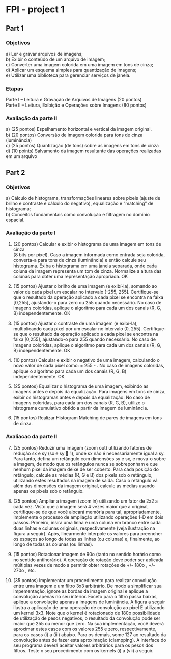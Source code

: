 # FPI - project 1

## Part 1
### Objetivos

a) Ler e gravar arquivos de imagens;<br/>
b) Exibir o conteúdo de um arquivo de imagem;<br/>
c) Converter uma imagem colorida em uma imagem em tons de cinza;<br/>
d) Aplicar um esquema simples para quantização de imagens;<br/>
e) Utilizar uma biblioteca para gerenciar serviços de janela.<br/>

### Etapas

Parte I – Leitura e Gravação de Arquivos de Imagens (20 pontos)<br/>
Parte II – Leitura, Exibição e Operações sobre Imagens (80 pontos)

### Avaliação da parte II

a) (25 pontos) Espelhamento horizontal e vertical da imagem original.<br/>
b) (20 pontos) Conversão de imagem colorida para tons de cinza (luminância)<br/>
c) (25 pontos) Quantização (de tons) sobre as imagens em tons de cinza<br/>
d) (10 points) Salvamento da imagem resultante das operações realizadas em um arquivo<br/>


## Part 2
### Objetivos

a) Cálculo de histograma, transformações lineares sobre pixels (ajuste de brilho e
contraste e cálculo do negativo), equalização e “matching” de histograma;<br/>
b) Conceitos fundamentais como convolução e filtragem no domínio espacial. 

### Avaliação da parte I

1) (20 pontos) Calcular e exibir o histograma de uma imagem em tons de cinza<br/> 
    (8 bits por pixel). Caso a imagem informada como entrada seja colorida, converta-a para tons de cinza
    (luminância) e então calcule seu histograma. Exiba o histograma em uma janela separada,
    onde cada coluna da imagem representa um tom de cinza. Normalize a altura das colunas
    para obter uma representação apropriada. OK

2) (15 pontos) Ajustar o brilho de uma imagem (e exibí-la), somando ao valor de cada pixel
    um escalar no intervalo [-255, 255]. Certifique-se que o resultado da operação aplicado a
    cada pixel se encontra na faixa [0,255], ajustando-o para zero ou 255 quando necessário. No
    caso de imagens coloridas, aplique o algoritmo para cada um dos canais (R, G, B)
    independentemente. OK

3) (15 pontos) Ajustar o contraste de uma imagem (e exibí-la), multiplicando cada pixel por
    um escalar no intervalo (0, 255]. Certifique-se que o resultado da operação aplicado a cada
    pixel se encontra na faixa [0,255], ajustando-o para 255 quando necessário. No caso de
    imagens coloridas, aplique o algoritmo para cada um dos canais (R, G, B)
    independentemente. OK

4) (10 pontos) Calcular e exibir o negativo de uma imagem, calculando o novo valor de cada
    pixel como: <novo valor> = 255 - <antigo valor>. No caso de imagens coloridas, aplique o
    algoritmo para cada um dos canais (R, G, B) independentemente. OK

5) (25 pontos) Equalizar o histograma de uma imagem, exibindo as imagens antes e depois
    da equalização. Para imagens em tons de cinza, exibir os histogramas antes e depois da
    equalização. No caso de imagens coloridas, para cada um dos canais (R, G, B), utilize o
    histograma cumulativo obtido a partir da imagem de luminância. 

6) (15 pontos) Realizar Histogram Matching de pares de imagens em tons de cinza. 


### Avaliacao da parte II

7) (25 pontos) Reduzir uma imagem (zoom out) utilizando fatores de redução sx e sy (sx e sy
     1), onde sx não é necessariamente igual a sy. Para tanto, defina um retângulo com
    dimensões sy e sx, e mova-o sobre a imagem, de modo que os retângulos nunca se
    sobreponham e que nenhum pixel da imagem deixe de ser coberto. Para cada posição do
    retângulo, calcule as médias (R, G e B) dos pixels sob o retângulo, utilizando estes resultados
    na imagem de saída. Caso o retângulo vá além das dimensões da imagem original, calcule as
    médias usando apenas os pixels sob o retângulo.

8) (25 pontos) Ampliar a imagem (zoom in) utilizando um fator de 2x2 a cada vez. Visto que
    a imagem será 4 vezes maior que a original, certifique-se de que você alocará memória para
    tal, apropriadamente. Implemente o processo de ampliação utilizando operações 1-D em dois
    passos. Primeiro, insira uma linha e uma coluna em branco entre cada duas linhas e colunas
    originais, respectivamente (veja ilustração na figura a seguir). Após, linearmente interpole os
    valores para preencher os espaços ao longo de todas as linhas (ou colunas) e, finalmente, ao
    longo de todas as colunas (ou linhas).

9) (15 pontos) Rotacionar imagem de 90o
    (tanto no sentido horário como no sentido antihorário). A operação de rotação deve poder ser aplicada múltiplas vezes de modo a permitir
    obter rotações de +/- 180o
    , +/- 270o
    , etc.
    
10) (35 pontos) Implementar um procedimento para realizar convolução entre uma imagem
    e um filtro 3x3 arbitrário. De modo a simplificar sua impementação, ignore as bordas da
    imagem original e aplique a convolução apenas no seu interior. Exceto para o filtro passa
    baixas, aplique a convolução apenas a imagens de luminância. A figura a seguir ilustra a
    aplicação de uma operação de convolução ao pixel E utilizando um kernel 3x3. Note que o
    kernel é rotacionado de 180o
    possibilidade de utilização de pesos negativos, o resultado da convolução pode ser maior que
    255 ou menor que zero. Na sua implementação, você deverá aproximar estes casos com os
    valores 255 e zero, respectivamente, para os casos (i) a (iii) abaixo. Para os demais, some
    127 ao resultado da convolução antes de fazer esta aproximação (clampping). A interface do
    seu programa deverá aceitar valores arbitrários para os pesos dos filtros. Teste o seu
    procedimento com os kernels (i) a (vii) a seguir. 